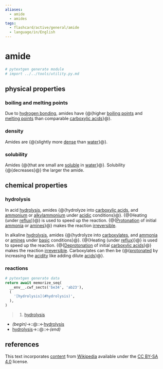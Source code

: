 ```yaml
---
aliases:
  - amide
  - amides
tags:
  - flashcard/active/general/amide
  - language/in/English
---
```


# amide

```Python
# pytextgen generate module
# import ../../tools/utility.py.md
```

## physical properties

### boiling and melting points

Due to [hydrogen bonding](hydrogen%20bond.md), amides have {@{higher [boiling points](boiling%20point.md) and [melting points](melting%20point.md) than comparable [carboxylic acids](carboxylic%20acid.md)}@}. <!--SR:!2026-07-10,788,290-->

### density

Amides are {@{slightly more [dense](density.md) than [water](water.md)}@}. <!--SR:!2024-11-18,175,230-->

### solubility

Amides {@{that are small are [soluble](solubility.md) in [water](water.md)}@}. Solubility {@{decreases}@} the larger the amide. <!--SR:!2025-08-26,640,310!2027-04-15,1057,330-->

## chemical properties

### hydrolysis

In acid [hydrolysis](hydrolysis.md), amides {@{hydrolyze into [carboxylic acids](carboxylic%20acid.md), and [ammonium](ammonium.md) or [alkylammonium](alkylammonium.md) under [acidic](acid.md) conditions}@}. {@{Heating (under [reflux](reflux.md))}@} is used to speed up the reaction. {@{[Protonation](protonation.md) of initial [ammonia](ammonia.md) or [amines](amine.md)}@} makes the reaction [irreversible](reversible%20reaction.md). <!--SR:!2027-03-28,934,279!2026-06-05,605,319!2025-01-03,263,339-->

In alkaline [hydrolysis](hydrolysis.md), amides {@{hydrolyze into [carboxylates](carboxylate.md), and [ammonia](ammonia.md) or [amines](amine.md) under [basic](base%20(chemistry).md) conditions}@}. {@{Heating (under [reflux](reflux.md))}@} is used to speed up the reaction. {@{[Deprotonation](deprotonation.md) of initial [carboxylic acids](carboxylic%20acid.md)}@} makes the reaction [irreversible](reversible%20reaction.md). Carboxylates can then be {@{[protonated](protonation.md) by increasing the [acidity](pH.md) like adding dilute [acids](acid.md)}@}. <!--SR:!2025-03-13,434,259!2026-09-11,739,339!2026-11-18,746,339!2024-11-25,236,339-->

### reactions

```Python
# pytextgen generate data
return await memorize_seq(
  __env__.cwf_sects('be34', 'ab23'),
  (
    '[hydrolysis](#hydrolysis)',
  ),
)
```

<!--pytextgen generate section="be34"--><!-- The following content is generated at 2024-03-07T10:22:01.941626+08:00. Any edits will be overridden! -->

> 1. [hydrolysis](#hydrolysis)

<!--/pytextgen-->

<!--pytextgen generate section="ab23"--><!-- The following content is generated at 2024-01-04T20:17:51.379374+08:00. Any edits will be overridden! -->

- _(begin)_→::@::←[hydrolysis](#hydrolysis) <!--SR:!2026-05-09,610,279!2029-04-19,1691,339-->
- [hydrolysis](#hydrolysis)→::@::←_(end)_ <!--SR:!2025-03-08,480,299!2027-11-06,1217,343-->

<!--/pytextgen-->

## references

This text incorporates [content](https://en.wikipedia.org/wiki/amide) from [Wikipedia](Wikipedia.md) available under the [CC BY-SA 4.0](https://creativecommons.org/licenses/by-sa/4.0/) license.
